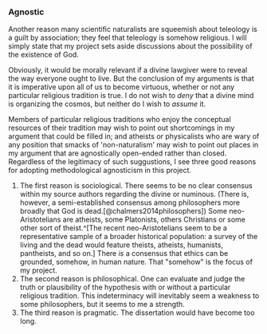 ### Agnostic

Another reason many scientific naturalists are squeemish about teleology is a guilt by association; they feel that teleology is somehow religious. I will simply state that my project sets aside discussions about the possibility of the existence of God. 

Obviously, it would be morally relevant if a divine lawgiver were to reveal the way everyone ought to live. But the conclusion of my arguments is that it is imperative upon all of us to become virtuous, whether or not any particular religious tradition is true. I do not wish to *deny* that a divine mind is organizing the cosmos, but neither do I wish to *assume* it.  

Members of particular religious traditions who enjoy the conceptual resources of their tradition may wish to point out shortcomings in my argument that could be filled in; and atheists or physicalists who are wary of any position that smacks of 'non-naturalism' may wish to point out places in my argument that are agnostically open-ended rather than closed. Regardless of the legitimacy of such suggustions, I see three good reasons for adopting methodological agnosticism in this project. 

1. The first reason is sociological. There seems to be no clear consensus within my source authors regarding the divine or numinous. (There is, however, a semi-established consensus among philosophers more broadly that God is dead.[@chalmers2014philosophers]) Some neo-Aristotelians are atheists, some Platonists, others Christians or some other sort of theist.^[The recent neo-Aristotelians seem to be a representative sample of a broader historical population: a survey of the living and the dead would feature theists, atheists, humanists, pantheists, and so on.]   There *is* a consensus that ethics can be grounded, somehow, in human nature. That "somehow" is the focus of my project. 
2. The second reason is philosophical.  One can evaluate and judge the truth or plausibility of the hypothesis with or without a particular religious tradition. This indeterminacy will inevitably seem a weakness to some philosophers, but it seems to me a strength.  
3. The third reason is pragmatic. The dissertation would have become too long. 


